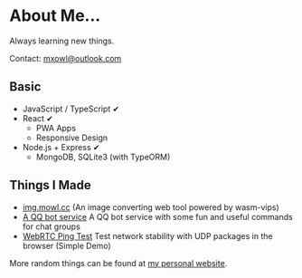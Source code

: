 About Me...
===

Always learning new things.

Contact: mxowl@outlook.com

## Basic

* JavaScript / TypeScript ✔
* React ✔
  * PWA Apps
  * Responsive Design
* Node.js + Express ✔
  * MongoDB, SQLite3 (with TypeORM)

## Things I Made

- [img.mowl.cc](https://img.mowl.cc/) (An image converting web tool powered by wasm-vips)
- [A QQ bot service](https://witnessbot.mxowl.com/) A QQ bot service with some fun and useful commands for chat groups
- [WebRTC Ping Test](https://udp-ping.dev.mxowl.com/) Test network stability with UDP packages in the browser (Simple Demo)

More random things can be found at [my personal website](https://mxowl.com/).
